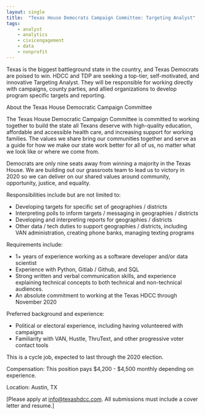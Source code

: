 ```yaml
---
layout: single
title:  "Texas House Democrats Campaign Committee: Targeting Analyst"
tags: 
    - analyst
    - analytics
    - civicengagement
    - data
    - nonprofit
---
```

Texas is the biggest battleground state in the country, and Texas Democrats are poised to win. HDCC and TDP are seeking a top-tier, self-motivated, and innovative Targeting Analyst.  They will be responsible for working directly with campaigns, county parties, and allied organizations to develop program specific targets and reporting.  

About the Texas House Democratic Campaign Committee

The Texas House Democratic Campaign Committee is committed to working together to build the state all Texans deserve with high-quality education, affordable and accessible health care, and increasing support for working families. The values we share bring our communities together and serve as a guide for how we make our state work better for all of us, no matter what we look like or where we come from.

 Democrats are only nine seats away from winning a majority in the Texas House. We are building out our grassroots team to lead us to victory in 2020 so we can deliver on our shared values around community, opportunity, justice, and equality.

Responsibilities include but are not limited to:

* Developing targets for specific set of geographies / districts
* Interpreting polls to inform targets / messaging in geographies / districts
* Developing and interpreting reports for geographies / districts
* Other data / tech duties to support geographies / districts, including VAN administration, creating phone banks, managing texting programs

Requirements include:

* 1+ years of experience working as a software developer and/or data scientist
* Experience with Python, Gitlab / Github, and SQL
* Strong written and verbal communication skills, and experience explaining technical concepts to both technical and non-technical audiences.
* An absolute commitment to working at the Texas HDCC through November 2020

Preferred background and experience:

* Political or electoral experience, including having volunteered with campaigns
* Familiarity with VAN, Hustle, ThruText, and other progressive voter contact tools

This is a cycle job, expected to last through the 2020 election.

Compensation: This position pays $4,200 - $4,500 monthly depending on experience. 

Location: Austin, TX


[Please apply at info@texashdcc.com.  All submissions must include a cover letter and resume.]
